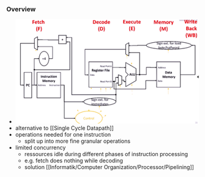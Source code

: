 ### Overview
+  ![](Pasted%20image%2020221112163652.png)
+ alternative to [[Single Cycle Datapath]]
+ operations needed for one instruction
	+ split up into more fine granular operations
+ limited concurrency
	+ ressources idle during different phases of instruction processing
	+ e.g. fetch does nothing while decoding
	+ solution [[Informatik/Computer Organization/Processor/Pipelining]]